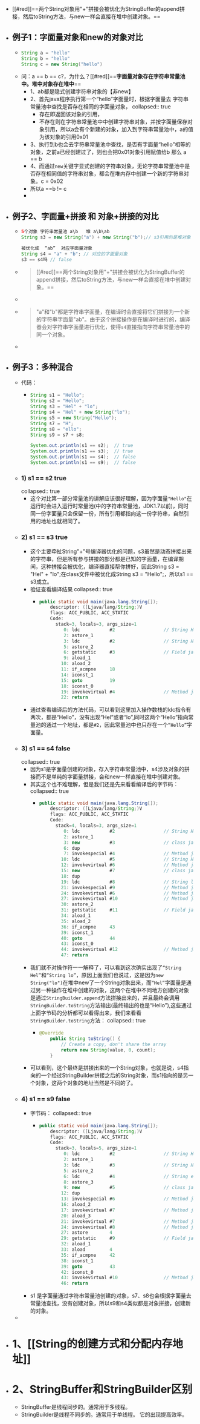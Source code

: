 - [[#red]]==两个String对象用"+"拼接会被优化为StringBuffer的append拼接，然后toString方法，与new一样会直接在堆中创建对象。==
- ## 例子1：字面量对象和new的对象对比
	- ```java
	  String a = "hello"
	  String b = "hello"
	  String c = new String("hello")  
	  ```
	- 问：a == b == c?，为什么？[[#red]]==**字面量对象存在字符串常量池中。堆中对象存在堆中**==
		- 1、ab都是隐式创建字符串对象的【非new】
		- 2、首先java程序执行第一个“hello”字面量时，根据字面量去 字符串常量池中查找是否存在相同的字面量对象，
		  collapsed:: true
			- 存在即返回该对象的引用，
			- 不存在则在字符串常量池中中创建字符串对象，并按字面量保存对象引用，所以a会有个新建的对象，加入到字符串常量池中，a的值为该对象的引用0x01
		- 3、执行到b也会去字符串常量池中查找，是否有字面量“hello”相等的对象，之前a已经创建过了，则也会把0x01对象引用赋值给b   那么  a == b
		- 4、而通过`new`关键字显式创建的字符串对象，无论字符串常量池中是否存在相同值的字符串对象，都会在堆内存中创建一个新的字符串对象。c = 0x02
		- 所以a ==b != c
		-
- ## 例子2、字面量+拼接 和 对象+拼接的对比
	- ```java
	  5个对象 字符串常量池 a\b   堆 a\b\ab 
	  String s3 = new String("a") + new String("b");// s3引用的是堆对象
	  
	  被优化成  “ab”  对应字面量对象
	  String s4 = "a" + "b"; // 对应的字面量对象
	  s3 == s4吗 // false
	  ```
	- > [[#red]]==两个String对象用"+"拼接会被优化为StringBuffer的append拼接，然后toString方法，与new一样会直接在堆中创建对象。==
	-
	- >"a"和"b"都是字符串字面量，在编译时会直接将它们拼接为一个新的字符串字面量"ab"。由于这个拼接操作是在编译时进行的，编译器会对字符串字面量进行优化，使得`s4`直接指向字符串常量池中的同一个对象。
	-
- ## 例子3：多种混合
	- 代码：
		- ```java
		  String s1 = "Hello";
		  String s2 = "Hello";
		  String s3 = "Hel" + "lo";
		  String s4 = "Hel" + new String("lo");
		  String s5 = new String("Hello");
		  String s7 = "H";
		  String s8 = "ello";
		  String s9 = s7 + s8;
		  
		  System.out.println(s1 == s2);  // true
		  System.out.println(s1 == s3);  // true
		  System.out.println(s1 == s4);  // false
		  System.out.println(s1 == s9);  // false
		  ```
	- ### 1) s1 == s2  true
	  collapsed:: true
		- 这个对比第一部分常量池的讲解应该很好理解，因为字面量`"Hello"`在运行时会进入运行时常量池(中的字符串常量池，JDK1.7以前)，同时同一份字面量只会保留一份，所有引用都指向这一份字符串，自然引用的地址也就相同了。
	- ### 2) s1 == s3 true
		- 这个主要牵扯String"+"号编译器优化的问题，s3虽然是动态拼接出来的字符串，但是所有参与拼接的部分都是已知的字面量，在编译期间，这种拼接会被优化，编译器直接帮你拼好，因此String s3 = "Hel" + "lo";在class文件中被优化成String s3 = "Hello";，所以s1 == s3成立。
		- 验证查看编译结果
		  collapsed:: true
			- ```JAVA
			  public static void main(java.lang.String[]);
			      descriptor: ([Ljava/lang/String;)V
			      flags: ACC_PUBLIC, ACC_STATIC
			      Code:
			        stack=3, locals=3, args_size=1
			           0: ldc           #2                  // String Hello
			           2: astore_1
			           3: ldc           #2                  // String Hello
			           5: astore_2
			           6: getstatic     #3                  // Field java/lang/System.out:Ljava/io/PrintStream;
			           9: aload_1
			          10: aload_2
			          11: if_acmpne     18
			          14: iconst_1
			          15: goto          19
			          18: iconst_0
			          19: invokevirtual #4                  // Method java/io/PrintStream.println:(Z)V
			          22: return
			  ```
		- 通过查看编译后的方法代码，可以看到这里加入操作数栈的ldc指令有两次，都是“Hello”，没有出现“Hel”或者“lo”,同时这两个“Hello”指向常量池的通过一个地址，都是`#2`，因此常量池中也只存在一个`“Hello”`字面量。
	- ### 3) s1 == s4 false
	  collapsed:: true
		- 因为s1是字面量创建的对象，存入字符串常量池中，s4涉及对象的拼接而不是单纯的字面量拼接，会和new一样直接在堆中创建对象。
		- 其实这个也不难理解，但是我们还是先来看看编译后的字节码：
		  collapsed:: true
			- ```java
			  public static void main(java.lang.String[]);
			      descriptor: ([Ljava/lang/String;)V
			      flags: ACC_PUBLIC, ACC_STATIC
			      Code:
			        stack=4, locals=3, args_size=1
			           0: ldc           #2                  // String Hello
			           2: astore_1
			           3: new           #3                  // class java/lang/StringBuilder
			           6: dup
			           7: invokespecial #4                  // Method java/lang/StringBuilder."<init>":()V
			          10: ldc           #5                  // String Hel
			          12: invokevirtual #6                  // Method java/lang/StringBuilder.append:(Ljava/lang/String;)Ljava/lang/StringBuilder;
			          15: new           #7                  // class java/lang/String
			          18: dup
			          19: ldc           #8                  // String lo
			          21: invokespecial #9                  // Method java/lang/String."<init>":(Ljava/lang/String;)V
			          24: invokevirtual #6                  // Method java/lang/StringBuilder.append:(Ljava/lang/String;)Ljava/lang/StringBuilder;
			          27: invokevirtual #10                 // Method java/lang/StringBuilder.toString:()Ljava/lang/String;
			          30: astore_2
			          31: getstatic     #11                 // Field java/lang/System.out:Ljava/io/PrintStream;
			          34: aload_1
			          35: aload_2
			          36: if_acmpne     43
			          39: iconst_1
			          40: goto          44
			          43: iconst_0
			          44: invokevirtual #12                 // Method java/io/PrintStream.println:(Z)V
			          47: return
			  ```
		- 我们就不对操作符一一解释了，可以看到这次确实出现了`“String Hel”`和`“String lo”`，原因上面我们也说过，这是因为`new String("lo")`在堆中new了一个String对象出来，而`“Hel”`字面量是通过另一种操作在堆中创建的对象，这两个在堆中不同地方创建的对象是通过`StringBuilder.append`方法拼接出来的，并且最终会调用`StringBuilder.toString`方法输出(最终输出的也是“Hello”),这些通过上面字节码的分析都可以看得出来，我们来看看`StringBuilder.toString`方法：
		  collapsed:: true
			- ```java
			  @Override
			      public String toString() {
			          // Create a copy, don't share the array
			          return new String(value, 0, count);
			      }
			  ```
		- 可以看到，这个最终是拼接出来的一个String对象，也就是说，s4指向的一个经过StringBuilder拼接之后的String对象，而s1指向的是另一个对象，这两个对象的地址当然是不同的了。
	- ### 4) s1 == s9 false
		- 字节码：
		  collapsed:: true
			- ```java
			  public static void main(java.lang.String[]);
			      descriptor: ([Ljava/lang/String;)V
			      flags: ACC_PUBLIC, ACC_STATIC
			      Code:
			        stack=3, locals=5, args_size=1
			           0: ldc           #2                  // String Hello
			           2: astore_1
			           3: ldc           #3                  // String H
			           5: astore_2
			           6: ldc           #4                  // String ello
			           8: astore_3
			           9: new           #5                  // class java/lang/StringBuilder
			          12: dup
			          13: invokespecial #6                  // Method java/lang/StringBuilder."<init>":()V
			          16: aload_2
			          17: invokevirtual #7                  // Method java/lang/StringBuilder.append:(Ljava/lang/String;)Ljava/lang/StringBuilder;
			          20: aload_3
			          21: invokevirtual #7                  // Method java/lang/StringBuilder.append:(Ljava/lang/String;)Ljava/lang/StringBuilder;
			          24: invokevirtual #8                  // Method java/lang/StringBuilder.toString:()Ljava/lang/String;
			          27: astore        4
			          29: getstatic     #9                  // Field java/lang/System.out:Ljava/io/PrintStream;
			          32: aload_1
			          33: aload         4
			          35: if_acmpne     42
			          38: iconst_1
			          39: goto          43
			          42: iconst_0
			          43: invokevirtual #10                 // Method java/io/PrintStream.println:(Z)V
			          46: return
			  ```
		- s1 是字面量通过字符串常量池创建的对象，s7、s8也会根据字面量去常量池查找，没有创建对象，所以s9和s4类似都是对象拼接，创建新的对象。
	-
- # 1、[[String的创建方式和分配内存地址]]
- # 2、StringBuffer和StringBuilder区别
	- StringBuffer是线程同步的。通常用于多线程。
	- StringBuilder是线程不同步的。通常用于单线程。 它的出现提高效率。